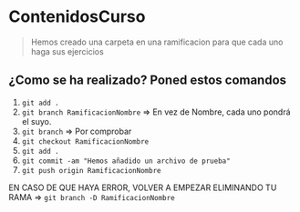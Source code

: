 # ContenidosCurso

> Hemos creado una carpeta en una ramificacion para que cada uno haga sus ejercicios

## ¿Como se ha realizado? Poned estos comandos

1. `git add .`
2. `git branch RamificacionNombre` => En vez de Nombre, cada uno pondrá el suyo.
3. `git branch` => Por comprobar
4. `git checkout RamificacionNombre`
5. `git add .`
6. `git commit -am "Hemos añadido un archivo de prueba"`
7. `git push origin RamificacionNombre`

EN CASO DE QUE HAYA ERROR, VOLVER A EMPEZAR ELIMINANDO TU RAMA => `git branch -D RamificacionNombre`
